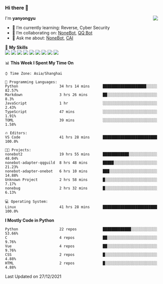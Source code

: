 ### Hi there 👋

<a href="#">
  <img align="right" src="https://github-readme-stats.vercel.app/api?username=yanyongyu&count_private=true&show_icons=true&bg_color=15,f2f7fd,E0EAFC" />
</a>

I'm **yanyongyu**

- 🌱 I’m currently learning: Reverse, Cyber Security
- 👯 I’m collaborating on: [NoneBot](https://github.com/nonebot), [QQ Bot](https://github.com/Mrs4s/go-cqhttp)
- 💬 Ask me about: [NoneBot](https://github.com/nonebot), [CAI](https://github.com/cscs181/CAI)

🌟 **My Skills**  
![](https://img.shields.io/badge/-Python-3e74a2?style=flat-square&logo=Python&logoColor=fff)
![](https://img.shields.io/badge/-Node.js-339933?style=flat-square&logo=Node.js&logoColor=fff)
![](https://img.shields.io/badge/-Vue-4fc08d?style=flat-square&logo=Vue.js&logoColor=fff)
![](https://img.shields.io/badge/-React-2d98ce?style=flat-square&logo=React&logoColor=fff)
![](https://img.shields.io/badge/-Docker-2496ED?style=flat-square&logo=Docker&logoColor=fff)
![](https://img.shields.io/badge/-Linux-000000?style=flat-square&logo=Linux&logoColor=fff)
![](https://img.shields.io/badge/-MySQL-4479A1?style=flat-square&logo=MySQL&logoColor=fff)
![](https://img.shields.io/badge/-Redis-DC382D?style=flat-square&logo=Redis&logoColor=fff)
![](https://img.shields.io/badge/-MongoDB-47A248?style=flat-square&logo=MongoDB&logoColor=fff)

<!--START_SECTION:waka-->
📊 **This Week I Spent My Time On** 

```text
⌚︎ Time Zone: Asia/Shanghai

💬 Programming Languages: 
Python                   34 hrs 14 mins      ████████████████████░░░░░   82.57% 
Markdown                 3 hrs 26 mins       ██░░░░░░░░░░░░░░░░░░░░░░░   8.3% 
JavaScript               1 hr                ░░░░░░░░░░░░░░░░░░░░░░░░░   2.43% 
TypeScript               47 mins             ░░░░░░░░░░░░░░░░░░░░░░░░░   1.91% 
TOML                     39 mins             ░░░░░░░░░░░░░░░░░░░░░░░░░   1.58%

🔥 Editors: 
VS Code                  41 hrs 28 mins      █████████████████████████   100.0%

🐱‍💻 Projects: 
nonebot2                 19 hrs 55 mins      ████████████░░░░░░░░░░░░░   48.04% 
nonebot-adapter-qqguild  8 hrs 48 mins       █████░░░░░░░░░░░░░░░░░░░░   21.23% 
nonebot-adapter-onebot   6 hrs 10 mins       ███░░░░░░░░░░░░░░░░░░░░░░   14.88% 
Unknown Project          2 hrs 58 mins       █░░░░░░░░░░░░░░░░░░░░░░░░   7.17% 
nonebug                  2 hrs 32 mins       █░░░░░░░░░░░░░░░░░░░░░░░░   6.13%

💻 Operating System: 
Linux                    41 hrs 28 mins      █████████████████████████   100.0%

```

**I Mostly Code in Python** 

```text
Python                   22 repos            █████████████░░░░░░░░░░░░   53.66% 
C                        4 repos             ██░░░░░░░░░░░░░░░░░░░░░░░   9.76% 
Vue                      4 repos             ██░░░░░░░░░░░░░░░░░░░░░░░   9.76% 
CSS                      2 repos             █░░░░░░░░░░░░░░░░░░░░░░░░   4.88% 
HTML                     2 repos             █░░░░░░░░░░░░░░░░░░░░░░░░   4.88%

```



 Last Updated on 27/12/2021
<!--END_SECTION:waka-->
